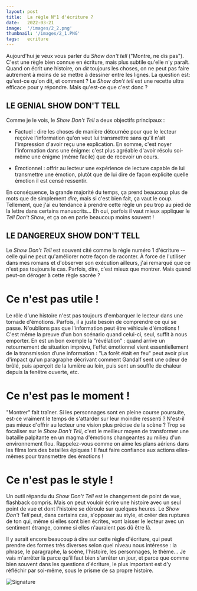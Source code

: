 ```yaml
---
layout: post
title:  La règle N°1 d'écriture ?
date:   2022-03-21
image:  '/images/2_2.png'
thumbnail: '/images/2_1.PNG'
tags:   ecriture
---
```


Aujourd'hui je veux vous parler du _Show don't tell_ ("Montre, ne dis pas"). C'est une règle bien connue en écriture, mais plus subtile qu'elle n'y paraît. Quand on écrit une histoire, on _dit_ toujours les choses, on ne peut pas faire autrement à moins de se mettre à dessiner entre les lignes. La question est: qu'est-ce qu'on dit, et comment ? Le _Show don't tell_ est une recette ultra efficace pour y répondre. Mais qu'est-ce que c'est donc ?

## LE GENIAL SHOW DON'T TELL

Comme je le vois, le _Show Don't Tell_ a deux objectifs principaux :

- Factuel : dire les choses de manière détournée pour que le lecteur reçoive l'information qu'on veut lui transmettre sans qu'il n'ait l'impression d'avoir reçu une explication. En somme, c'est noyer l'information dans une énigme: c'est plus agréable d'avoir résolu soi-même une énigme (même facile) que de recevoir un cours.

- Émotionnel : offrir au lecteur une expérience de lecture capable de lui transmettre une émotion, plutôt que de lui dire de façon explicite quelle émotion il est censé ressentir.

En conséquence, la grande majorité du temps, ça prend beaucoup plus de mots que de simplement _dire_, mais si c'est bien fait, ça vaut le coup. Tellement, que j'ai eu tendance à prendre cette règle un peu trop au pied de la lettre dans certains manuscrits… Eh oui, parfois il vaut mieux appliquer le _Tell Don't Show_, et ça on en parle beaucoup moins souvent !

## LE DANGEREUX SHOW DON'T TELL

Le _Show Don't Tell_ est souvent cité comme la règle numéro 1 d'écriture -- celle qui ne peut qu'améliorer notre façon de raconter. À force de l'utiliser dans mes romans et d'observer son exécution ailleurs, j'ai remarqué que ce n'est pas toujours le cas. Parfois, dire, c'est mieux que montrer. Mais quand peut-on déroger à cette règle sacrée ? 

# Ce n'est pas utile !

Le rôle d'une histoire n'est pas toujours d'embarquer le lecteur dans une tornade d'émotions. Parfois, il a juste besoin de comprendre ce qui se passe. N'oublions pas que l'information peut être véhicule d'émotions ! C'est même la preuve d'un bon scénario quand celui-ci, seul, suffit à nous emporter. En est un bon exemple la "révélation" : quand arrive un retournement de situation imprévu, l'effet émotionnel vient essentiellement de la transmission d’une information : "La forêt était en feu" peut avoir plus d'impact qu'un paragraphe décrivant comment Gandalf sent une odeur de brûlé, puis aperçoit de la lumière au loin, puis sent un souffle de chaleur depuis la fenêtre ouverte, etc.

# Ce n'est pas le moment !

"Montrer" fait traîner. Si les personnages sont en pleine course poursuite, est-ce vraiment le temps de s'attarder sur leur moindre ressenti ? N'est-il pas mieux d'offrir au lecteur une vision plus précise de la scène ? Trop se focaliser sur le _Show Don't Tell_, c'est le meilleur moyen de transformer une bataille palpitante en un magma d'émotions changeantes au milieu d'un environnement flou. Rappelez-vous comme on aime les plans aériens dans les films lors des batailles épiques ! Il faut faire confiance aux actions elles-mêmes pour transmettre des émotions !

# Ce n'est pas le style !

Un outil répandu du _Show Don't Tell_ est le changement de point de vue, flashback compris. Mais on peut vouloir écrire une histoire avec un seul point de vue et dont l'histoire se déroule sur quelques heures. Le _Show Don't Tell_ peut, dans certains cas, s'opposer au style, et créer des ruptures de ton qui, même si elles sont bien écrites, vont laisser le lecteur avec un sentiment étrange, comme si elles n'auraient pas dû être là.

Il y aurait encore beaucoup à dire sur cette règle d'écriture, qui peut prendre des formes très diverses selon quel niveau nous intéresse : la phrase, le paragraphe, la scène, l'histoire, les personnages, le thème... Je vais m'arrêter là parce qu'il faut bien s'arrêter un jour, et parce que comme bien souvent dans les questions d'écriture, le plus important est d'y réfléchir par soi-même, sous le prisme de sa propre histoire.

![Signature]({{site.baseurl}}/images/signature-doree2.png)
